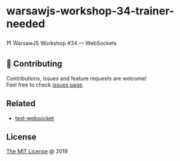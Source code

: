 # warsawjs-workshop-34-trainer-needed

⛩️ WarsawJS Workshop #34 — WebSockets

## 🤝 Contributing

Contributions, issues and feature requests are welcome!<br />
Feel free to check [issues page](/issues/).

## Related

* [test-websocket](https://github.com/piecioshka/test-websocket)

## License

[The MIT License](http://piecioshka.mit-license.org) @ 2019

